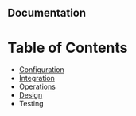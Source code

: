 Documentation
---

Table of Contents
=================

 * [Configuration](configuration.md)
 * [Integration](integration.md)
 * [Operations](operations.md)
 * [Design](design/index.md)
 * Testing
